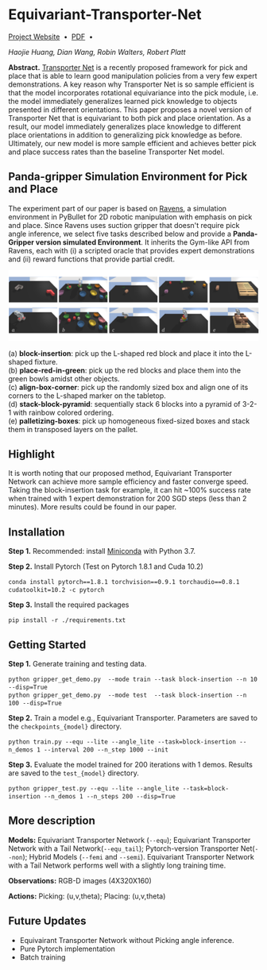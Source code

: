 # Equivariant-Transporter-Net
[Project Website](https://haojhuang.github.io/etp_page/)&nbsp;&nbsp;•&nbsp;&nbsp;[PDF](https://arxiv.org/abs/2202.09400)&nbsp;&nbsp;•&nbsp;&nbsp;

*Haojie Huang, Dian Wang, Robin Walters, Robert Platt*

**Abstract.** [Transporter Net](https://arxiv.org/pdf/2010.14406.pdf) is a recently proposed framework for pick and place that is able to learn good manipulation policies from a very few expert demonstrations. A key reason why Transporter Net is so sample efficient is that the model incorporates rotational equivariance into the pick module, i.e. the model immediately generalizes learned pick knowledge to objects presented in different orientations. This paper proposes a novel version of Transporter Net that is equivariant to both pick and place orientation. As a result, our model immediately generalizes place knowledge to different place orientations in addition to generalizing pick knowledge as before. Ultimately, our new model is more sample efficient and achieves better pick and place success rates than the baseline Transporter Net model.

## Panda-gripper Simulation Environment for Pick and Place

The experiment part of our paper is based on [Ravens](https://github.com/google-research/ravens), a simulation environment in PyBullet for 2D robotic manipulation with emphasis on pick and place. Since Ravens uses suction gripper that doesn't require pick angle inference, we select five tasks described below and provide a **Panda-Gripper version simulated Environment**. 
It inherits the Gym-like API from Ravens, each with (i) a scripted oracle that provides expert demonstrations and (ii) reward functions that provide partial credit.

<img src="image/gripper.png"><br>

(a) **block-insertion**: pick up the L-shaped red block and place it into the L-shaped fixture.<br>
(b) **place-red-in-green**: pick up the red blocks and place them into the green bowls amidst other objects.<br>
(c) **align-box-corner**: pick up the randomly sized box and align one of its corners to the L-shaped marker on the tabletop.<br>
(d) **stack-block-pyramid**: sequentially stack 6 blocks into a pyramid of 3-2-1 with rainbow colored ordering.<br>
(e) **palletizing-boxes**: pick up homogeneous fixed-sized boxes and stack them in transposed layers on the pallet.<br>


## Highlight

It is worth noting that our proposed method, Equivariant Transporter Network can achieve more sample efficiency and faster converge speed. Taking the block-insertion task for example, it can hit ~100% success rate when trained with 1 expert demonstration for 200 SGD steps (less than 2 minutes). More results could be found in our paper.

## Installation

**Step 1.** Recommended: install [Miniconda](https://docs.conda.io/en/latest/miniconda.html) with Python 3.7.

**Step 2.** Install Pytorch (Test on Pytorch 1.8.1 and Cuda 10.2)
```commandline
conda install pytorch==1.8.1 torchvision==0.9.1 torchaudio==0.8.1 cudatoolkit=10.2 -c pytorch
```
**Step 3.** Install the required packages

```shell
pip install -r ./requirements.txt
```

## Getting Started

**Step 1.** Generate training and testing data.

```shell
python gripper_get_demo.py  --mode train --task block-insertion --n 10  --disp=True
python gripper_get_demo.py  --mode test  --task block-insertion --n 100 --disp=True
```


**Step 2.** Train a model e.g., Equivariant Transporter. Parameters are saved to the `checkpoints_{model}` directory. 

```shell
python train.py --equ --lite --angle_lite --task=block-insertion --n_demos 1 --interval 200 --n_step 1000 --init
```

**Step 3.** Evaluate the model trained for 200 iterations with 1 demos. Results are saved to the `test_{model}` directory.

```shell
python gripper_test.py --equ --lite --angle_lite --task=block-insertion --n_demos 1 --n_steps 200 --disp=True
```

[//]: # (**Step 4.** Plot and print results.)

## More description

**Models:** Equivariant Transporter Network (`--equ`); Equivariant Transporter Network with a Tail Network(`--equ_tail`);  Pytorch-version Transporter Net(`--non`); Hybrid Models (`--femi` and `--semi`).
Equivariant Transporter Network with a Tail Network performs well with a slightly long training time.

**Observations:** RGB-D images (4X320X160)

**Actions:** Picking: (u,v,theta); Placing: (u,v,theta)

## Future Updates

- Equivairant Transporter Network without Picking angle inference.
- Pure Pytorch implementation
- Batch training

